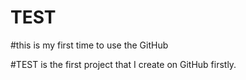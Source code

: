 # TEST  

#this is my first time  to  use  the GitHub

#TEST is  the  first project that  I create on GitHub firstly.
